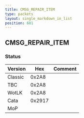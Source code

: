 ```yaml
---
title: CMSG_REPAIR_ITEM
type: packets
layout: single_markdown_in_list
position: 681
---
```


## CMSG_REPAIR_ITEM

### Status

Version    | Hex        | Comment
---------- | ---------- | ---------- 
Classic    | 0x2A8      |
TBC        | 0x2A8      |
WotLK      | 0x2A8      |
Cata       | 0x2917     |
MoP        |            |
